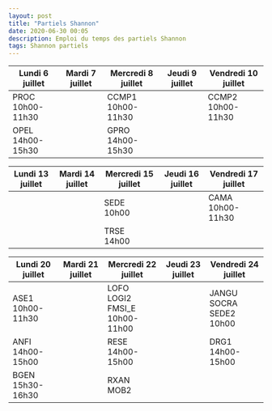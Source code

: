 ```yaml
---
layout: post
title: "Partiels Shannon"
date: 2020-06-30 00:05
description: Emploi du temps des partiels Shannon
tags: Shannon partiels
---
```


|Lundi 6 juillet|Mardi 7 juillet|Mercredi 8 juillet|Jeudi 9 juillet|Vendredi 10 juillet|
|---------------|---------------|------------------|---------------|-------------------|
|PROC<br/>10h00-11h30|   |CCMP1<br/>10h00-11h30|   |CCMP2<br/>10h00-11h30|
|OPEL<br/>14h00-15h30|   |GPRO<br/>14h00-15h30|   |   |

|Lundi 13 juillet|Mardi 14 juillet|Mercredi 15 juillet|Jeudi 16 juillet|Vendredi 17 juillet|
|----------------|----------------|-------------------|----------------|-------------------|
|                |                |SEDE<br/>10h00      |                |CAMA<br/>10h00-11h30|
|                |                |TRSE<br/>14h00      |                |                   |

|Lundi 20 juillet|Mardi 21 juillet|Mercredi 22 juillet|Jeudi 23 juillet|Vendredi 24 juillet|
|----------------|----------------|-------------------|----------------|-------------------|
|ASE1<br/>10h00-11h30||LOFO<br/>LOGI2<br/>FMSI\_E<br/>10h00-11h00||JANGU<br/>SOCRA<br/>SEDE2<br/>10h00|
|ANFI<br/>14h00-15h00||RESE<br/>14h00-15h00||DRG1<br/>14h00-15h00|
|BGEN<br/>15h30-16h30||RXAN<br/>MOB2|||
